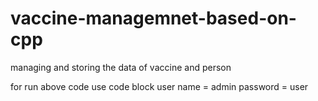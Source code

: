 # vaccine-managemnet-based-on-cpp
managing and storing the data of vaccine and person

for run above code use code block 
user name = admin 
password = user
